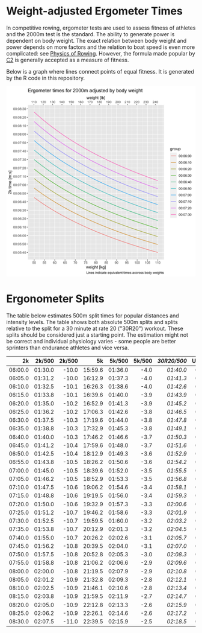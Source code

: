 
# Weight-adjusted Ergometer Times

In competitive rowing, ergometer tests are used to assess fitness of
athletes and the 2000m test is the standard. The ability to generate
power is dependent on body weight. The exact relation between body
weight and power depends on more factors and the relation to boat speed
is even more complicated: see [Physics of Rowing]. However, the formula
made popular by [C2] is generally accepted as a measure of fitness.

Below is a graph where lines connect points of equal fitness. It is
generated by the R code in this repository.

![Relation between body weight and 2k ergometer time](ergo.png)

# Ergonometer Splits

The table below estimates 500m split times for popular distances and
intensity levels. The table shows both absolute 500m splits and splits
relative to the split for a 30 minute at rate 20 ("30R20") workout.
These splits should be considered just a starting point. The estimation
might not be correct and individual physiology varies - some people are
better sprinters than endurance athletes and vice versa. 

|2k     |2k/500 |2k/500|5k     |5k/500 |5k/500|*30R20/500*|UT1/500|UT1/500|UT2/500|UT2/500|
|------:|------:|-----:|------:|------:|-----:|--------:|------:|------:|------:|------:|
|06:00.0|01:30.0|-10.0 |15:59.6|01:36.0|-4.0  |*01:40.0*|01:43.9|3.9    |01:49.8| 9.9   |
|06:05.0|01:31.2|-10.0 |16:12.9|01:37.3|-4.0  |*01:41.3*|01:45.3|4.1    |01:51.4|10.1   |
|06:10.0|01:32.5|-10.1 |16:26.3|01:38.6|-4.0  |*01:42.6*|01:46.8|4.2    |01:52.9|10.3   |
|06:15.0|01:33.8|-10.1 |16:39.6|01:40.0|-3.9  |*01:43.9*|01:48.2|4.3    |01:54.4|10.5   |
|06:20.0|01:35.0|-10.2 |16:52.9|01:41.3|-3.9  |*01:45.2*|01:49.7|4.5    |01:55.9|10.8   |
|06:25.0|01:36.2|-10.2 |17:06.3|01:42.6|-3.8  |*01:46.5*|01:51.1|4.6    |01:57.5|11.0   |
|06:30.0|01:37.5|-10.3 |17:19.6|01:44.0|-3.8  |*01:47.8*|01:52.6|4.8    |01:59.0|11.2   |
|06:35.0|01:38.8|-10.3 |17:32.9|01:45.3|-3.8  |*01:49.1*|01:54.0|4.9    |02:00.5|11.5   |
|06:40.0|01:40.0|-10.3 |17:46.2|01:46.6|-3.7  |*01:50.3*|01:55.4|5.1    |02:02.1|11.7   |
|06:45.0|01:41.2|-10.4 |17:59.6|01:48.0|-3.7  |*01:51.6*|01:56.9|5.3    |02:03.6|11.9   |
|06:50.0|01:42.5|-10.4 |18:12.9|01:49.3|-3.6  |*01:52.9*|01:58.3|5.4    |02:05.1|12.2   |
|06:55.0|01:43.8|-10.5 |18:26.2|01:50.6|-3.6  |*01:54.2*|01:59.8|5.6    |02:06.6|12.4   |
|07:00.0|01:45.0|-10.5 |18:39.6|01:52.0|-3.5  |*01:55.5*|02:01.2|5.7    |02:08.2|12.7   |
|07:05.0|01:46.2|-10.5 |18:52.9|01:53.3|-3.5  |*01:56.8*|02:02.7|5.9    |02:09.7|12.9   |
|07:10.0|01:47.5|-10.6 |19:06.2|01:54.6|-3.4  |*01:58.1*|02:04.1|6.0    |02:11.2|13.2   |
|07:15.0|01:48.8|-10.6 |19:19.5|01:56.0|-3.4  |*01:59.3*|02:05.5|6.2    |02:12.7|13.4   |
|07:20.0|01:50.0|-10.6 |19:32.9|01:57.3|-3.3  |*02:00.6*|02:07.0|6.4    |02:14.3|13.6   |
|07:25.0|01:51.2|-10.7 |19:46.2|01:58.6|-3.3  |*02:01.9*|02:08.4|6.5    |02:15.8|13.9   |
|07:30.0|01:52.5|-10.7 |19:59.5|01:60.0|-3.2  |*02:03.2*|02:09.9|6.7    |02:17.3|14.1   |
|07:35.0|01:53.8|-10.7 |20:12.9|02:01.3|-3.2  |*02:04.5*|02:11.3|6.9    |02:18.8|14.4   |
|07:40.0|01:55.0|-10.7 |20:26.2|02:02.6|-3.1  |*02:05.7*|02:12.8|7.0    |02:20.4|14.6   |
|07:45.0|01:56.2|-10.8 |20:39.5|02:04.0|-3.1  |*02:07.0*|02:14.2|7.2    |02:21.9|14.9   |
|07:50.0|01:57.5|-10.8 |20:52.8|02:05.3|-3.0  |*02:08.3*|02:15.6|7.4    |02:23.4|15.1   |
|07:55.0|01:58.8|-10.8 |21:06.2|02:06.6|-2.9  |*02:09.6*|02:17.1|7.5    |02:24.9|15.4   |
|08:00.0|02:00.0|-10.8 |21:19.5|02:07.9|-2.9  |*02:10.8*|02:18.5|7.7    |02:26.5|15.6   |
|08:05.0|02:01.2|-10.9 |21:32.8|02:09.3|-2.8  |*02:12.1*|02:20.0|7.9    |02:28.0|15.9   |
|08:10.0|02:02.5|-10.9 |21:46.1|02:10.6|-2.8  |*02:13.4*|02:21.4|8.0    |02:29.5|16.1   |
|08:15.0|02:03.8|-10.9 |21:59.5|02:11.9|-2.7  |*02:14.7*|02:22.9|8.2    |02:31.0|16.4   |
|08:20.0|02:05.0|-10.9 |22:12.8|02:13.3|-2.6  |*02:15.9*|02:24.3|8.4    |02:32.6|16.6   |
|08:25.0|02:06.2|-10.9 |22:26.1|02:14.6|-2.6  |*02:17.2*|02:25.7|8.5    |02:34.1|16.9   |
|08:30.0|02:07.5|-11.0 |22:39.5|02:15.9|-2.5  |*02:18.5*|02:27.2|8.7    |02:35.6|17.2   |


[Physics of Rowing]: http://eodg.atm.ox.ac.uk/user/dudhia/rowing/physics/weight.html
[C2]: https://www.concept2.com/indoor-rowers/training/calculators/weight-adjustment-calculator
